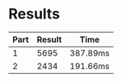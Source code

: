# Results

| Part | Result | Time |
| --- | --- | --- |
| 1 | 5695 | 387.89ms |
| 2 | 2434 | 191.66ms |
